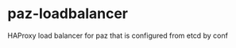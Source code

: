 paz-loadbalancer
================

HAProxy load balancer for paz that is configured from etcd by conf
